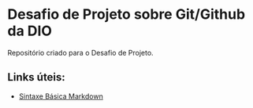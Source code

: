 # Desafio de Projeto sobre Git/Github da DIO
Repositório criado para o Desafio de Projeto.

## Links úteis:
 - [Sintaxe Básica Markdown](https://www.markdownguide.org/basic-syntax/)